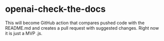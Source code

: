 # openai-check-the-docs
This will become GitHub action that compares pushed code with the README.md and creates a pull request with suggested changes. Right now it is just a MVP .js.
